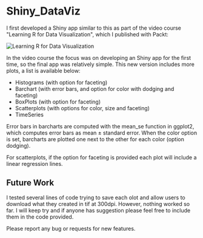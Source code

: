 # Shiny_DataViz

I first developed a Shiny app similar to this as part of the video course "Learning R for Data Visualization", which I published with Packt:

![Learning R for Data Visualization](https://d1ldz4te4covpm.cloudfront.net/sites/default/files/imagecache/ppv4_main_book_cover/bookretailers/9781785882890.jpg)

In the video course the focus was on developing an Shiny app for the first time, so the final app was relatively simple. This new version includes more plots, a list is available below:

- Histograms (with option for faceting)
- Barchart (with error bars, and option for color with dodging and faceting)
- BoxPlots (with option for faceting)
- Scatterplots (with options for color, size and faceting)
- TimeSeries 

Error bars in barcharts are computed with the mean_se function in ggplot2, which computes error bars as mean ± standard error. When the color option is set, barcharts are plotted one next to the other for each color (option dodging).

For scatterplots, if the option for faceting is provided each plot will include a linear regression lines.



## Future Work

I tested several lines of code trying to save each olot and allow users to download what they created in tif at 300dpi. However, nothing worked so far. I will keep try and if anyone has suggestion please feel free to include them in the code provided.

Please report any bug or requests for new features.
